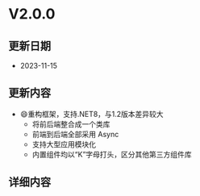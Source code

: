 # V2.0.0

## 更新日期

- 2023-11-15

## 更新内容

- 😄重构框架，支持.NET8，与1.2版本差异较大
  - 将前后端整合成一个类库
  - 前端到后端全部采用 Async
  - 支持大型应用模块化
  - 内置组件均以“K”字母打头，区分其他第三方组件库


## 详细内容

